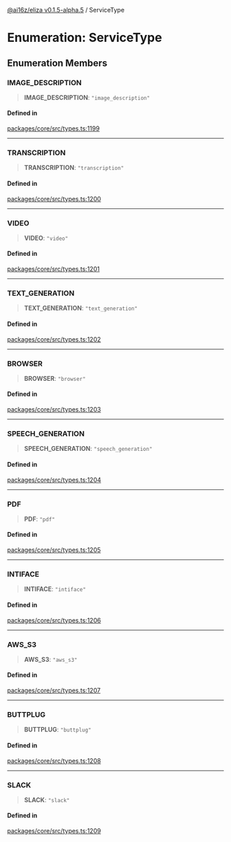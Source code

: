 [@ai16z/eliza v0.1.5-alpha.5](../index.md) / ServiceType

# Enumeration: ServiceType

## Enumeration Members

### IMAGE\_DESCRIPTION

> **IMAGE\_DESCRIPTION**: `"image_description"`

#### Defined in

[packages/core/src/types.ts:1199](https://github.com/ai16z/eliza/blob/main/packages/core/src/types.ts#L1199)

***

### TRANSCRIPTION

> **TRANSCRIPTION**: `"transcription"`

#### Defined in

[packages/core/src/types.ts:1200](https://github.com/ai16z/eliza/blob/main/packages/core/src/types.ts#L1200)

***

### VIDEO

> **VIDEO**: `"video"`

#### Defined in

[packages/core/src/types.ts:1201](https://github.com/ai16z/eliza/blob/main/packages/core/src/types.ts#L1201)

***

### TEXT\_GENERATION

> **TEXT\_GENERATION**: `"text_generation"`

#### Defined in

[packages/core/src/types.ts:1202](https://github.com/ai16z/eliza/blob/main/packages/core/src/types.ts#L1202)

***

### BROWSER

> **BROWSER**: `"browser"`

#### Defined in

[packages/core/src/types.ts:1203](https://github.com/ai16z/eliza/blob/main/packages/core/src/types.ts#L1203)

***

### SPEECH\_GENERATION

> **SPEECH\_GENERATION**: `"speech_generation"`

#### Defined in

[packages/core/src/types.ts:1204](https://github.com/ai16z/eliza/blob/main/packages/core/src/types.ts#L1204)

***

### PDF

> **PDF**: `"pdf"`

#### Defined in

[packages/core/src/types.ts:1205](https://github.com/ai16z/eliza/blob/main/packages/core/src/types.ts#L1205)

***

### INTIFACE

> **INTIFACE**: `"intiface"`

#### Defined in

[packages/core/src/types.ts:1206](https://github.com/ai16z/eliza/blob/main/packages/core/src/types.ts#L1206)

***

### AWS\_S3

> **AWS\_S3**: `"aws_s3"`

#### Defined in

[packages/core/src/types.ts:1207](https://github.com/ai16z/eliza/blob/main/packages/core/src/types.ts#L1207)

***

### BUTTPLUG

> **BUTTPLUG**: `"buttplug"`

#### Defined in

[packages/core/src/types.ts:1208](https://github.com/ai16z/eliza/blob/main/packages/core/src/types.ts#L1208)

***

### SLACK

> **SLACK**: `"slack"`

#### Defined in

[packages/core/src/types.ts:1209](https://github.com/ai16z/eliza/blob/main/packages/core/src/types.ts#L1209)
